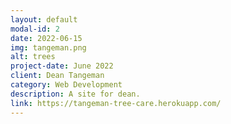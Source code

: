 ```yaml
---
layout: default
modal-id: 2
date: 2022-06-15
img: tangeman.png
alt: trees
project-date: June 2022
client: Dean Tangeman
category: Web Development
description: A site for dean.
link: https://tangeman-tree-care.herokuapp.com/
---
```

